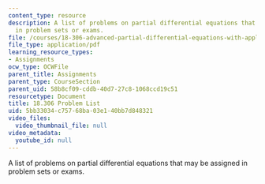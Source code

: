 ```yaml
---
content_type: resource
description: A list of problems on partial differential equations that may be assigned
  in problem sets or exams.
file: /courses/18-306-advanced-partial-differential-equations-with-applications-fall-2009/5bb33034c75768ba03e140bb7d848321_MIT18_306f09_assn02_ProblemList20080319.pdf
file_type: application/pdf
learning_resource_types:
- Assignments
ocw_type: OCWFile
parent_title: Assignments
parent_type: CourseSection
parent_uid: 58b8cf09-cddb-40d7-27c8-1068ccd19c51
resourcetype: Document
title: 18.306 Problem List
uid: 5bb33034-c757-68ba-03e1-40bb7d848321
video_files:
  video_thumbnail_file: null
video_metadata:
  youtube_id: null
---
```

A list of problems on partial differential equations that may be assigned in problem sets or exams.

